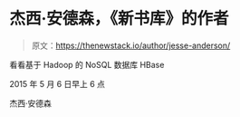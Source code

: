 # 杰西·安德森，《新书库》的作者

> 原文：<https://thenewstack.io/author/jesse-anderson/>

看看基于 Hadoop 的 NoSQL 数据库 HBase

2015 年 5 月 6 日早上 6 点

杰西·安德森